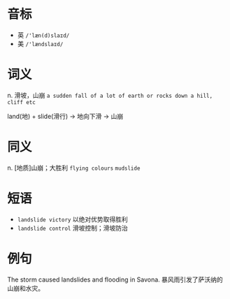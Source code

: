 # 音标

- 英 `/'læn(d)slaɪd/`
- 美 `/'lændslaɪd/`

# 词义

n. 滑坡，山崩
`a sudden fall of a lot of earth or rocks down a hill, cliff etc`



land(地) + slide(滑行) → 地向下滑 → 山崩

# 同义

n. [地质]山崩；大胜利
`flying colours` `mudslide`

# 短语

- `landslide victory` 以绝对优势取得胜利
- `landslide control` 滑坡控制；滑坡防治

# 例句

The storm caused landslides and flooding in Savona.
暴风雨引发了萨沃纳的山崩和水灾。


